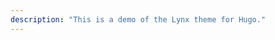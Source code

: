 ```yaml
---
description: "This is a demo of the Lynx theme for Hugo."
---
```


<!-- View the readme or check out all the link styles available using the links below. -->
